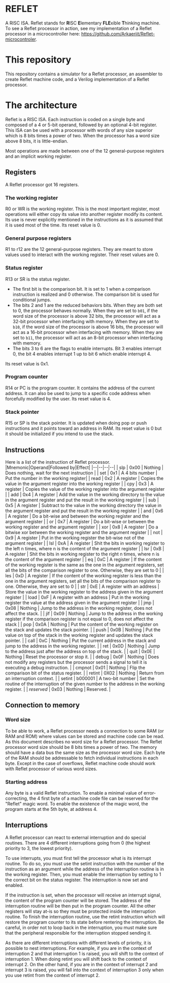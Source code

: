 # REFLET
A RISC ISA. Reflet stands for **R**ISC **E**lementary **FLE**xible **T**hinking machine. To see a Reflet processor in action, see my implementation of a Reflet processor in a microcontroller here: https://github.com/Arkaeriit/Reflet-microcontroler.

# This repository
This repository contains a simulator for a Reflet processor, an assembler to create Reflet machine code, and a Verilog implementation of a Reflet processor.

# The architecture
Reflet is a RISC ISA. Each instruction is coded on a single byte and composed of a 4 or 5-bit operand, followed by an optional 4-bit register. This ISA can be used with a processor with words of any size superior which is 8 bits times a power of two. When the processor has a word size above 8 bits, it is little-endian.

Most operations are made between one of the 12 general-purpose registers and an implicit working register.

## Registers
A Reflet processor got 16 registers.
### The working register
R0 or WR is the working register.  This is the most important register, most operations will either copy its value into another register modify its content. Its use is never explicitly mentioned in the instructions as it is assumed that it is used most of the time. Its reset value is 0.
### General purpose registers
R1 to r12 are the 12 general-purpose registers. They are meant to store values used to interact with the working register. Their reset values are 0.
### Status register
R13 or SR is the status register. 
* The first bit is the comparison bit. It is set to 1 when a comparison instruction is realized and 0 otherwise. The comparison bit is used for conditional jumps.  
* The bits 2 and 1 are the reduced behaviors bits. When they are both set to 0, the processor behaves normally. When they are set to `b01`, if the word size of the processor is above 32 bits, the processor will act as a 32-bit processor when interfacing with memory. When they are set to `b10`, if the word size of the processor is above 16 bits, the processor will act as a 16-bit processor when interfacing with memory. When they are set to `b11`, the processor will act as an 8-bit processor when interfacing with memory.
* The bits 3 to 6 are the flags to enable interrupts. Bit 3 enables interrupt 0, the bit 4 enables interrupt 1 up to bit 6 which enable interrupt 4.

Its reset value is  0x1.

### Program counter
R14 or PC is the program counter. It contains the address of the current address. It can also be used to jump to a specific code address when forcefully modified by the user. Its reset value is 4.
### Stack pointer
R15 or SP is the stack pointer. It is updated when doing pop or push instructions and it points toward an address in RAM. Its reset value is 0 but it should be initialized if you intend to use the stack.

## Instructions
Here is a list of the instruction of Reflet processor. 
|Mnemonic|Operand|Followed by|Effect|
|--|--|--|--|
| slp | 0x00 | Nothing | Does nothing, wait for the next instruction |
| set | 0x1 | A 4 bits number | Put the number in the working register|
| read | 0x2 | A register | Copies the value in the argument register into the working register |
| cpy | 0x3 | A register | Copies the value of the working register into the argument register |
| add | 0x4 | A register | Add the value in the working directory to the value in the argument register and put the result in the working register |
| sub | 0x5 | A register | Subtract to the value in the working directory the value in the argument register and put the result in the working register |
| and | 0x6 | A register | Do a bit-wise and between the working register and the argument register |
| or | 0x7 | A register | Do a bit-wise or between the working register and the argument register |
| xor | 0x8 | A register | Do a bitwise xor between the working register and the argument register |
| not | 0x9 | A register | Put in the working register the bit-wise not of the argument register |
| lsl | 0xA | A register | Shit the bits in working register to the left n times, where n is the content of the argument register |
| lsr | 0xB | A register | Shit the bits in working register to the right n times, where n is the content of the argument register |
| eq | 0xC | A register | If the content of the working register is the same as the one in the argument registers, set all the bits of the comparison register to one. Otherwise, they are set to 0 |
| les | 0xD | A register | If the content of the working register is less than the one in the argument registers, set all the bits of the comparison register to one. Otherwise, they are set to 0 |
| str | 0xE | A register with an address | Store the value in the working register to the address given in the argument register |
| load | 0xF | A register with an address | Put in the working register the value at the address given in the argument register |
| jmp | 0x08 | Nothing | Jump to the address in the working register, does not affect the stack. |
| jif | 0x09 | Nothing | Jump to the address in the working register if the comparison register is not equal to 0, does not affect the stack |
| pop | 0x0A | Nothing | Put the content of the working register on the stack and updates the stack pointer. |
| push | 0x0B | Nothing | Put the value on top of the stack in the working register and updates the stack pointer. |
| call | 0xC | Nothing | Put the current address in the stack and jump to the address in the working register. | 
| ret | 0x0D | Nothing | Jump to the address just after the address on top of the stack. |
| quit | 0x0E | Nothing | Reset the processor or stop it. |
| debug | 0x0F | Nothing | Does not modify any registers but the processor sends a signal to tell it is executing a debug instruction. |
| cmpnot | 0x01 | Nothing | Flip the comparison bit of the status register. |
| retint | 0X02 | Nothing | Return from an interruption context. | 
| setint | b000001 | A two-bit number | Set the routine of the interruption of the given number to the address in the working register. |
| *reserved* | 0x03 | Nothing | Reserved. |

## Connection to memory
### Word size
To be able to work, a Reflet processor needs a connection to some RAM (or RAM and ROM) where values can be stored and machine code can be read. As this document describes no word size for a Reflet processor.
The Reflet processor word size should be 8 bits times a power of two. The memory should have a data bus the same size as the processor word size. Each byte of the RAM should be addressable to fetch individual instructions in each byte. 
Except in the case of overflows, Reflet machine code should work with Reflet processor of various word sizes.


### Starting address
Any byte is a valid Reflet instruction. To enable a minimal value of error-correcting, the 4 first byte of a machine code file can be reserved for the "Reflet" magic word. To enable the existence of the magic word, the program starts at the 5th byte, at address 4.

## Interruptions
A Reflet processor can react to external interruption and do special routines. There are 4 different interruptions going from 0 (the highest priority to 3, the lowest priority).

To use interrupts, you must first tell the processor what is its interrupt routine. To do so, you must use the setint instruction with the number of the instruction as an argument while the address of the interruption routine is in the working register. Then, you must enable the interruption by setting to 1 the correct bit on the status register. The interruption is now set and enabled.

If the instruction is set, when the processor will receive an interrupt signal, the content of the program counter will be stored. The address of the interruption routine will be then put in the program counter. All the other registers will stay at-is so they must be protected inside the interruption routine. To finish the interruption routine, use the retint instruction which will restore the program counter to its state before rentering the interruption. Be careful, in order not to loop back in the interruption, you must make sure that the peripheral responsible for the interruption stopped sending it.

As there are different interruptions with different levels of priority, it is possible to nest interruptions. For example, if you are in the context of interruption 2 and that interruption 1 is raised, you will shift to the context of interruption 1. When doing retint you will shift back to the context of interrupt 2. 
On the other hand, if you are in the context of interrupt 2 and interrupt 3 is raised, you will fall into the context of interruption 3 only when you use retint from the context of interrupt 2.

